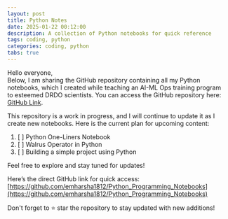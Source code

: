 ```yaml
---
layout: post
title: Python Notes 
date: 2025-01-22 00:12:00
description: A collection of Python notebooks for quick reference
tags: coding, python
categories: coding, python
tabs: true
---
```


Hello everyone,  
Below, I am sharing the GitHub repository containing all my Python notebooks, which I created while teaching an AI-ML Ops training program to esteemed DRDO scientists. You can access the GitHub repository here: [GitHub Link](https://github.com/emharsha1812/Python_Programming_Notebooks).  

This repository is a work in progress, and I will continue to update it as I create new notebooks. Here is the current plan for upcoming content:  

1. [ ] Python One-Liners Notebook  
2. [ ] Walrus Operator in Python  
3. [ ] Building a simple project using Python  

Feel free to explore and stay tuned for updates!  

Here’s the direct GitHub link for quick access: [https://github.com/emharsha1812/Python_Programming_Notebooks](https://github.com/emharsha1812/Python_Programming_Notebooks)

Don't forget to ⭐ star the repository to stay updated with new additions!